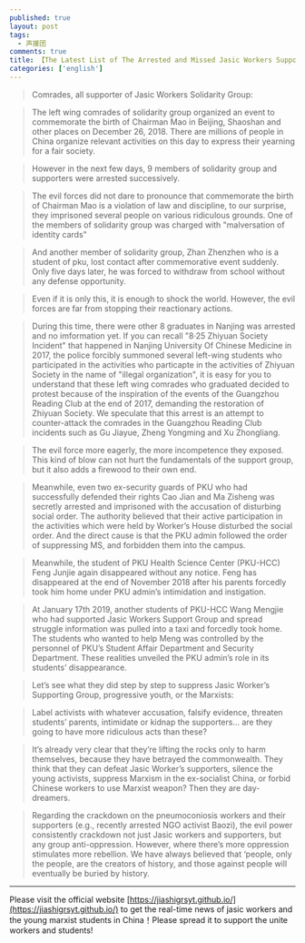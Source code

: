 ```yaml
---
published: true
layout: post
tags: 
  - 声援团
comments: true
title: 【The Latest List of The Arrested and Missed Jasic Workers Supporters】 
categories: ['english']
---
```



>Comrades, all supporter of Jasic Workers Solidarity Group:

>The left wing comrades of solidarity group organized an event to commemorate the birth of Chairman Mao in Beijing, Shaoshan and other places on December 26, 2018. There are millions of people in China organize relevant activities on this day to express their yearning for a fair society.

>However in the next few days, 9 members of solidarity group and supporters were arrested successively.

>The evil forces did not dare to pronounce that commemorate the birth of Chairman Mao is a violation of law and discipline, to our surprise, they imprisoned several people on various ridiculous grounds. One of the members of solidarity group was charged with "malversation of identity cards"

>And another member of solidarity group, Zhan Zhenzhen who is a student of pku, lost contact after commemorative event suddenly. Only five days later, he was forced to withdraw from school without any defense opportunity.

>Even if it is only this, it is enough to shock the world. However, the evil forces are far from stopping their reactionary actions.


>During this time, there were other 8 graduates in Nanjing was arrested and no imformation yet. If you can recall "8·25 Zhiyuan Society Incident" that happened in Nanjing University Of Chinese Medicine in 2017, the police forcibly summoned several left-wing students who participated in the activities who particapte in the activities of Zhiyuan Society  in the name of "illegal organization", it is easy for you to understand that these left wing comrades who graduated decided to protest because of the inspiration of the events of the Guangzhou Reading Club at the end of 2017, demanding the restoration of Zhiyuan Society. We speculate that this arrest is an attempt to counter-attack the comrades in the Guangzhou Reading Club incidents such as Gu Jiayue, Zheng Yongming and Xu Zhongliang.


>The evil force more eagerly, the more incompetence they exposed. This kind of blow can not hurt the fundamentals of the support group, but it also adds a firewood to their own end.



>Meanwhile, even two ex-security guards of PKU who had successfully defended their rights Cao Jian and Ma Zisheng was secretly arrested and imprisoned with the accusation of disturbing social order. The authority believed that their active participation in the activities which were held by Worker’s House disturbed the social order. And the direct cause is that the PKU admin followed the order of suppressing MS, and forbidden them into the campus.


>Meanwhile, the student of PKU Health Science Center (PKU-HCC) Feng Junjie again disappeared without any notice. Feng has disappeared at the end of November 2018 after his parents forcedly took him home under PKU admin’s intimidation and instigation. 


>At January 17th 2019, another students of PKU-HCC Wang Mengjie who had supported Jasic Workers Support Group and spread struggle information was pulled into a taxi and forcedly took home. The students who wanted to help Meng was controlled by the personnel of PKU’s Student Affair Department and Security Department. These realities unveiled the PKU admin’s role in its students’ disappearance.


>Let’s see what they did step by step to suppress Jasic Worker’s Supporting Group, progressive youth, or the Marxists: 


>Label activists with whatever accusation, falsify evidence, threaten students’ parents, intimidate or kidnap the supporters…  are they going to have more ridiculous acts than these? 


>It’s already very clear that they’re lifting the rocks only to harm themselves, because they have betrayed the commonwealth.  They think that they can defeat Jasic Worker’s supporters, silence the young activists, suppress Marxism in the ex-socialist China, or forbid Chinese workers to use Marxist weapon?  Then they are day-dreamers. 

>Regarding the crackdown on the pneumoconiosis workers and their supporters (e.g., recently arrested NGO activist Baozi), the evil power consistently crackdown not just Jasic workers and supporters, but any group anti-oppression.  However, where there’s more oppression stimulates more rebellion.   We have always believed that ‘people, only the people, are the creators of history, and those against people will eventually be buried by history.

---
Please visit the official website [https://jiashigrsyt.github.io/](https://jiashigrsyt.github.io/) to get the real-time news of jasic workers and the young marxist students in China！Please spread it to support the unite workers and students!
